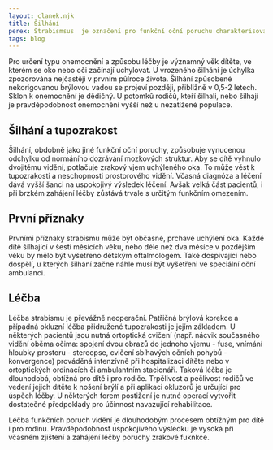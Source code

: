 ```yaml
---
layout: clanek.njk
title: Šilhání
perex: Strabismsus  je označení pro funkční oční poruchu charakterisovanou uchýlením jednoho, nebo střídavě obou očí od správného směru. Oči se mohou uchylovat do vnitřního nebo zevního koutku (úchylky horizontální) nebo nahoru či dolu (úchylky vertikální).
tags: blog
---
```



Pro určení typu onemocnění a způsobu léčby je významný věk dítěte, ve kterém se oko nebo oči začínají uchylovat. U vrozeného šilhání je úchylka zpozorována nejčastěji v prvním půlroce života. Šilhání způsobené nekorigovanou brýlovou vadou se projeví později, přibližně v 0,5-2 letech. Sklon k onemocnění je dědičný. U potomků rodičů, kteří šilhali, nebo šilhají je pravděpodobnost onemocnění vyšší než u nezatížené populace.

## Šilhání a tupozrakost

Šilhání, obdobně jako jiné funkční oční poruchy, způsobuje vynucenou odchylku od normáního dozrávání mozkových struktur. Aby se dítě vyhnulo dvojitému vidění, potlačuje zrakový vjem uchýleného oka. To může vést k tupozrakosti a neschopnosti prostorového vidění. Včasná diagnóza a léčení dává vyšší šanci na uspokojivý výsledek léčení. Avšak velká část pacientů, i při brzkém zahájení léčby zůstává trvale s určitým funkčním omezením. 

## První příznaky

Prvními příznaky strabismu může být občasné, prchavé uchýlení oka. Každé dítě šilhající v šesti měsících věku, nebo déle než dva měsíce v pozdějším věku by mělo být vyšetřeno dětským oftalmologem. Také dospívající nebo dospělí, u kterých šilhání začne náhle musí být vyšetřeni ve speciální oční ambulanci.

## Léčba

Léčba strabismu je převážně neoperační. Patřičná brýlová korekce a případná okluzní léčba přidružené tupozrakosti je jejím základem. U některých pacientů jsou nutná ortoptická cvičení (např. nácvik současného vidění oběma očima: spojení dvou obrazů do jednoho vjemu - fuse, vnímání hloubky prostoru - stereopse, cvičení sbíhavých očních pohybů - konvergence) prováděná intenzívně při hospitalizaci dítěte nebo v ortoptických ordinacích či ambulantním stacionáři. Taková léčba je dlouhodobá, obtížná pro dítě i pro rodiče. Trpělivost a pečlivost rodičů ve vedení jejich dítěte k nošení brýlí a při aplikaci okluzorů je určující pro úspěch léčby. U některých forem postižení je nutné operací vytvořit dostatečné předpoklady pro účinnost navazující rehabilitace.

Léčba funkčních poruch vidění je dlouhodobým procesem obtížným pro dítě i pro rodinu. Pravděpodobnost uspokojivého výsledku je vysoká při včasném zjištení a zahájení léčby poruchy zrakové fuknkce.